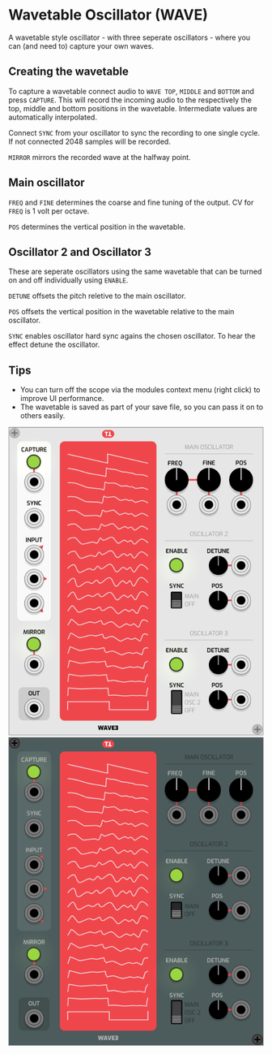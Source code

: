 # Wavetable Oscillator (WAVE)
A wavetable style oscillator - with three seperate oscillators - where you can (and need to) capture your own waves.

## Creating the wavetable
To capture a wavetable connect audio to `WAVE TOP`, `MIDDLE` and `BOTTOM` and press `CAPTURE`. This will record the incoming audio to the respectively the top, middle and bottom positions in the wavetable. Intermediate values are automatically interpolated.

Connect `SYNC` from your oscillator to sync the recording to one single cycle. If not connected 2048 samples will be recorded.

`MIRROR` mirrors the recorded wave at the halfway point.

## Main oscillator
`FREQ` and `FINE` determines the coarse and fine tuning of the output. CV for `FREQ` is 1 volt per octave.

`POS` determines the vertical position in the wavetable.

## Oscillator 2 and Oscillator 3
These are seperate oscillators using the same wavetable that can be turned on and off individually using `ENABLE`.

`DETUNE` offsets the pitch reletive to the main oscillator.

`POS` offsets the vertical position in the wavetable relative to the main oscillator.

`SYNC` enables oscillator hard sync agains the chosen oscillator. To hear the effect detune the oscillator.

## Tips
* You can turn off the scope via the modules context menu (right click) to improve UI performance.
* The wavetable is saved as part of your save file, so you can pass it on to others easily.


![Default theme](https://github.com/thomassidor/tinytricks/blob/master/module-screenshots/default/WAVE.png?raw=true)
![River bed theme](https://github.com/thomassidor/tinytricks/blob/master/module-screenshots/river-bed/WAVE.png?raw=true)



